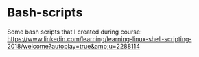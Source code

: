 # Bash-scripts
Some bash scripts that I created during course: https://www.linkedin.com/learning/learning-linux-shell-scripting-2018/welcome?autoplay=true&amp;u=2288114
